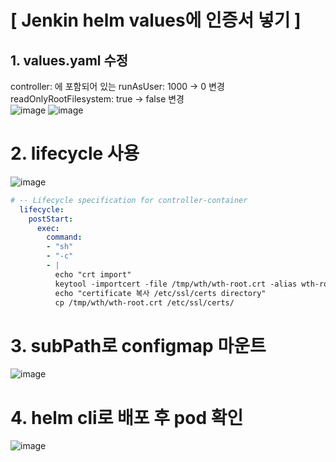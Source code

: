 # [ Jenkin helm values에 인증서 넣기 ]
## 1. values.yaml 수정
controller: 에 포함되어 있는 runAsUser: 1000 -> 0 변경  
readOnlyRootFilesystem: true -> false 변경  
![image](https://github.com/user-attachments/assets/a74ce7c2-86ec-4a4f-8a57-20eb7f1717e2)
![image](https://github.com/user-attachments/assets/89279cd3-5906-41ef-84fd-00432f60c9d4)  

# 2. lifecycle 사용
![image](https://github.com/user-attachments/assets/ea5e029c-92f2-4ef2-b32a-90e9fead977c)  
```yaml
# -- Lifecycle specification for controller-container
  lifecycle:
    postStart:
      exec:
        command:
        - "sh"
        - "-c"
        - |
          echo "crt import"
          keytool -importcert -file /tmp/wth/wth-root.crt -alias wth-root -keystore /opt/java/openjdk/lib/security/cacerts -storepass changeit -noprompt && \
          echo "certificate 복사 /etc/ssl/certs directory"
          cp /tmp/wth/wth-root.crt /etc/ssl/certs/
```

# 3. subPath로 configmap 마운트
![image](https://github.com/user-attachments/assets/6f3861d8-f106-4e9b-bdf2-dcc998628740)  

# 4. helm cli로 배포 후 pod 확인
![image](https://github.com/user-attachments/assets/57d77c7d-e345-4087-9250-3c60cb44c7ba)  
